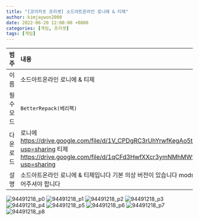```yaml
---
title: "[코이카츠 프리셋] 소드아트온라인 로니에 & 티제"
author: kimjaywon2000
date: 2022-06-20 12:00:00 +0800
categories: [게임, 프리셋]
tags: [게임]
---
```


| 범주             | 내용            |
|:----------------|:---------------|
| 이름             | 소드아트온라인 로니에 & 티제  |
| 필수 모드         | `BetterRepack(베리팩)`       |
| 다운로드          | 로니에 <https://drive.google.com/file/d/1V_CPDgRC3rUhYrwfKegAo5tBwlVG478N/view?usp=sharing> 티제 <https://drive.google.com/file/d/1qCFd3HwfXXcr3ymNMhMWfWbT7lfYwS6x/view?usp=sharing> |
| 설명             | 소드아트온라인 로니에 & 티제입니다 기본 의상 버전이 있습니다 mods 폴더에 헤어 모드를 넣어주셔야 합니다   |

![94491218_p0](https://user-images.githubusercontent.com/76558033/174746883-c669a1a0-4307-4e82-a26a-191556186325.png)
![94491218_p1](https://user-images.githubusercontent.com/76558033/174746891-469c4525-e5f6-4937-9f48-c62fbd557b6d.png)
![94491218_p2](https://user-images.githubusercontent.com/76558033/174746897-33acb182-26fd-496f-a24b-d0e49c9d4d3f.png)
![94491218_p3](https://user-images.githubusercontent.com/76558033/174746902-ecf7bc39-9cf2-48bf-a07a-c2558f731cae.png)
![94491218_p4](https://user-images.githubusercontent.com/76558033/174746906-6c843549-0779-4ec0-8a05-13beb91d4a42.png)
![94491218_p5](https://user-images.githubusercontent.com/76558033/174746910-edc1168c-84a7-4edb-996a-e7fd3e3e865f.png)
![94491218_p6](https://user-images.githubusercontent.com/76558033/174746915-faf86848-4a75-4280-b280-97881a86f89a.png)
![94491218_p7](https://user-images.githubusercontent.com/76558033/174746923-20af794c-ed02-4b14-a485-b067303ebd76.png)
![94491218_p8](https://user-images.githubusercontent.com/76558033/174746927-bd968fd2-4f24-4c77-8fc0-fee10a7f2e09.png)
